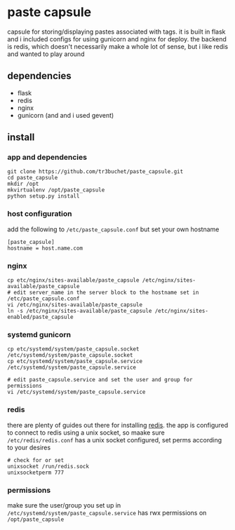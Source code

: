# paste capsule

capsule for storing/displaying pastes associated with tags. it is built in flask
and i included configs for using gunicorn and nginx for deploy. the backend is redis,
which doesn't necessarily make a whole lot of sense, but i like redis and wanted
to play around

## dependencies
* flask
* redis
* nginx
* gunicorn (and and i used gevent)

## install

### app and dependencies
```
git clone https://github.com/tr3buchet/paste_capsule.git
cd paste_capsule
mkdir /opt
mkvirtualenv /opt/paste_capsule
python setup.py install
```

### host configuration
add the following to `/etc/paste_capsule.conf` but set your own hostname
```
[paste_capsule]
hostname = host.name.com
```

### nginx
```
cp etc/nginx/sites-available/paste_capsule /etc/nginx/sites-available/paste_capsule
# edit server_name in the server block to the hostname set in /etc/paste_capsule.conf
vi /etc/nginx/sites-available/paste_capsule
ln -s /etc/nginx/sites-available/paste_capsule /etc/nginx/sites-enabled/paste_capsule
```

### systemd gunicorn
```
cp etc/systemd/system/paste_capsule.socket /etc/systemd/system/paste_capsule.socket
cp etc/systemd/system/paste_capsule.service /etc/systemd/system/paste_capsule.service

# edit paste_capsule.service and set the user and group for permissions
vi /etc/systemd/system/paste_capsule.service
```

### redis
there are plenty of guides out there for installing [redis](http://redis.io).
the app is configured to connect to redis using a unix socket, so maake sure
`/etc/redis/redis.conf` has a unix socket configured, set perms according to
your desires
```
# check for or set
unixsocket /run/redis.sock
unixsocketperm 777
```

### permissions
make sure the user/group you set up in `/etc/systemd/system/paste_capsule.service` has
rwx permissions on `/opt/paste_capsule`
